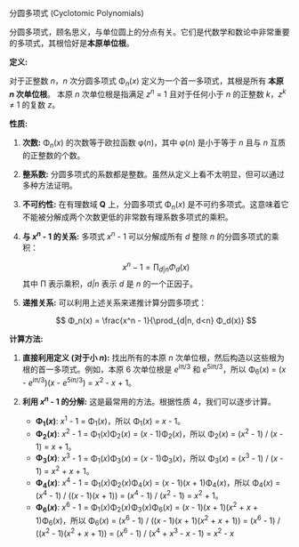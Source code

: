 分圆多项式 (Cyclotomic Polynomials)

分圆多项式，顾名思义，与单位圆上的分点有关。它们是代数学和数论中非常重要的多项式，其根恰好是**本原单位根**。

**定义:**

对于正整数 *n*，*n* 次分圆多项式 Φ<sub>*n*</sub>(*x*) 定义为一个首一多项式，其根是所有 **本原 *n* 次单位根**。  本原 *n* 次单位根是指满足 *z*<sup>*n*</sup> = 1 且对于任何小于 *n* 的正整数 *k*，*z*<sup>*k*</sup> ≠ 1 的复数 *z*。

**性质:**

1. **次数:** Φ<sub>*n*</sub>(*x*) 的次数等于欧拉函数 φ(*n*)，其中 φ(*n*) 是小于等于 *n* 且与 *n* 互质的正整数的个数。

2. **整系数:** 分圆多项式的系数都是整数。虽然从定义上看不太明显，但可以通过多种方法证明。

3. **不可约性:**  在有理数域 **Q** 上，分圆多项式 Φ<sub>*n*</sub>(*x*) 是不可约多项式。这意味着它不能被分解成两个次数更低的非常数有理系数多项式的乘积。

4. **与 *x*<sup>*n*</sup> - 1 的关系:**  多项式 *x*<sup>*n*</sup> - 1 可以分解成所有 *d* 整除 *n* 的分圆多项式的乘积：

   $$
   x^n - 1 = ∏_{d|n} Φ_d(x)
   $$
   其中 Π 表示乘积，*d|n* 表示 *d* 是 *n* 的一个正因子。
   
5. **递推关系:** 可以利用上述关系来递推计算分圆多项式：

   $$
   Φ_n(x) = \frac{x^n - 1}{\prod_{d|n, d<n} Φ_d(x)}
   $$

**计算方法:**

1. **直接利用定义 (对于小 *n*):**  找出所有的本原 *n* 次单位根，然后构造以这些根为根的首一多项式。例如，本原 6 次单位根是 *e*<sup>iπ/3</sup> 和 *e*<sup>5iπ/3</sup>，所以 Φ<sub>6</sub>(*x*) = (*x* - *e*<sup>iπ/3</sup>)(*x* - *e*<sup>5iπ/3</sup>) = *x*<sup>2</sup> - *x* + 1。

2. **利用 *x*<sup>*n*</sup> - 1 的分解:**  这是最常用的方法。根据性质 4，我们可以逐步计算。

   * **Φ<sub>1</sub>(*x*)**:  *x*<sup>1</sup> - 1 = Φ<sub>1</sub>(*x*)，所以 Φ<sub>1</sub>(*x*) = *x* - 1。
   * **Φ<sub>2</sub>(*x*)**:  *x*<sup>2</sup> - 1 = Φ<sub>1</sub>(*x*)Φ<sub>2</sub>(*x*) = (*x* - 1)Φ<sub>2</sub>(*x*)，所以 Φ<sub>2</sub>(*x*) = (*x*<sup>2</sup> - 1) / (*x* - 1) = *x* + 1。
   * **Φ<sub>3</sub>(*x*)**:  *x*<sup>3</sup> - 1 = Φ<sub>1</sub>(*x*)Φ<sub>3</sub>(*x*) = (*x* - 1)Φ<sub>3</sub>(*x*)，所以 Φ<sub>3</sub>(*x*) = (*x*<sup>3</sup> - 1) / (*x* - 1) = *x*<sup>2</sup> + *x* + 1。
   * **Φ<sub>4</sub>(*x*)**:  *x*<sup>4</sup> - 1 = Φ<sub>1</sub>(*x*)Φ<sub>2</sub>(*x*)Φ<sub>4</sub>(*x*) = (*x* - 1)(*x* + 1)Φ<sub>4</sub>(*x*)，所以 Φ<sub>4</sub>(*x*) = (*x*<sup>4</sup> - 1) / ((*x* - 1)(*x* + 1)) = (*x*<sup>4</sup> - 1) / (*x*<sup>2</sup> - 1) = *x*<sup>2</sup> + 1。
   * **Φ<sub>6</sub>(*x*)**:  *x*<sup>6</sup> - 1 = Φ<sub>1</sub>(*x*)Φ<sub>2</sub>(*x*)Φ<sub>3</sub>(*x*)Φ<sub>6</sub>(*x*) = (*x* - 1)(*x* + 1)(*x*<sup>2</sup> + *x* + 1)Φ<sub>6</sub>(*x*)，所以 Φ<sub>6</sub>(*x*) = (*x*<sup>6</sup> - 1) / ((*x* - 1)(*x* + 1)(*x*<sup>2</sup> + *x* + 1)) = (*x*<sup>6</sup> - 1) / ((*x*<sup>2</sup> - 1)(*x*<sup>2</sup> + *x* + 1)) = (*x*<sup>6</sup> - 1) / (*x*<sup>4</sup> + *x*<sup>3</sup> - *x* - 1) = *x*<sup>2</sup> - *x*